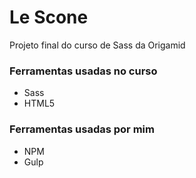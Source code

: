 # Le Scone
Projeto final do curso de Sass da Origamid

### Ferramentas usadas no curso

- Sass
- HTML5

### Ferramentas usadas por mim
- NPM
- Gulp
